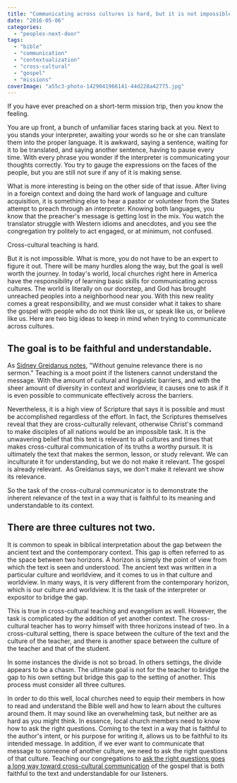 ```yaml
---
title: "Communicating across cultures is hard, but it is not impossible."
date: "2016-05-06"
categories: 
  - "peoples-next-door"
tags: 
  - "bible"
  - "communication"
  - "contextualization"
  - "cross-cultural"
  - "gospel"
  - "missions"
coverImage: "a55c3-photo-1429041966141-44d228a42775.jpg"
---
```


If you have ever preached on a short-term mission trip, then you know the feeling.

You are up front, a bunch of unfamiliar faces staring back at you. Next to you stands your interpreter, awaiting your words so he or she can translate them into the proper language. It is awkward, saying a sentence, waiting for it to be translated, and saying another sentence, having to pause every time. With every phrase you wonder if the interpreter is communicating your thoughts correctly. You try to gauge the expressions on the faces of the people, but you are still not sure if any of it is making sense.

What is more interesting is being on the other side of that issue. After living in a foreign context and doing the hard work of language and culture acquisition, it is something else to hear a pastor or volunteer from the States attempt to preach through an interpreter. Knowing both languages, you know that the preacher's message is getting lost in the mix. You watch the translator struggle with Western idioms and anecdotes, and you see the congregation try politely to act engaged, or at minimum, not confused.

Cross-cultural teaching is hard.

But it is not impossible. What is more, you do not have to be an expert to figure it out. There will be many hurdles along the way, but the goal is well worth the journey. In today's world, local churches right here in America have the responsibility of learning basic skills for communicating across cultures. The world is literally on our doorstep, and God has brought unreached peoples into a neighborhood near you. With this new reality comes a great responsibility, and we must consider what it takes to share the gospel with people who do not think like us, or speak like us, or believe like us. Here are two big ideas to keep in mind when trying to communicate across cultures.

## **The goal is to be faithful and understandable.**

As [Sidney Greidanus notes](https://www.amazon.com/Modern-Preacher-Ancient-Text-Interpreting-ebook/dp/B009JATTPO?ie=UTF8&btkr=1&redirect=true&ref_=dp-kindle-redirect), "Without genuine relevance there is no sermon." Teaching is a moot point if the listeners cannot understand the message. With the amount of cultural and linguistic barriers, and with the sheer amount of diversity in context and worldview, it causes one to ask if it is even possible to communicate effectively across the barriers.

Nevertheless, it is a high view of Scripture that says it is possible and must be accomplished regardless of the effort. In fact, the Scriptures themselves reveal that they are cross-culturally relevant, otherwise Christ's command to make disciples of all nations would be an impossible task. It is the unwavering belief that this text is relevant to all cultures and times that makes cross-cultural communication of its truths a worthy pursuit. It is ultimately the text that makes the sermon, lesson, or study relevant. We can inculturate it for understanding, but we do not make it relevant. The gospel is already relevant.  As Greidanus says, we don't make it relevant we show its relevance.

So the task of the cross-cultural communicator is to demonstrate the inherent relevance of the text in a way that is faithful to its meaning and understandable to its context.

## **There are three cultures not two.**

It is common to speak in biblical interpretation about the gap between the ancient text and the contemporary context. This gap is often referred to as the space between two horizons. A horizon is simply the point of view from which the text is seen and understood. The ancient text was written in a particular culture and worldview, and it comes to us in that culture and worldview. In many ways, it is very different from the contemporary horizon, which is our culture and worldview. It is the task of the interpreter or expositor to bridge the gap.

This is true in cross-cultural teaching and evangelism as well. However, the task is complicated by the addition of yet another context. The cross-cultural teacher has to worry himself with three horizons instead of two. In a cross-cultural setting, there is space between the culture of the text and the culture of the teacher, and there is another space between the culture of the teacher and that of the student.

In some instances the divide is not so broad. In others settings, the divide appears to be a chasm. The ultimate goal is not for the teacher to bridge the gap to his own setting but bridge this gap to the setting of another. This process must consider all three cultures.

In order to do this well, local churches need to equip their members in how to read and understand the Bible well and how to learn about the cultures around them. It may sound like an overwhelming task, but neither are as hard as you might think. In essence, local church members need to know how to ask the right questions. Coming to the text in a way that is faithful to the author's intent, or his purpose for writing it, allows us to be faithful to its intended message. In addition, if we ever want to communicate that message to someone of another culture, we need to ask the right questions of that culture. Teaching our congregations to [ask the right questions goes a long way toward cross-cultural communication](http://blog.keelancook.com/2015/10/engaging-people-groups-cultural-expertise-vs-cultural-acquisition.html) of the gospel that is both faithful to the text and understandable for our listeners.
